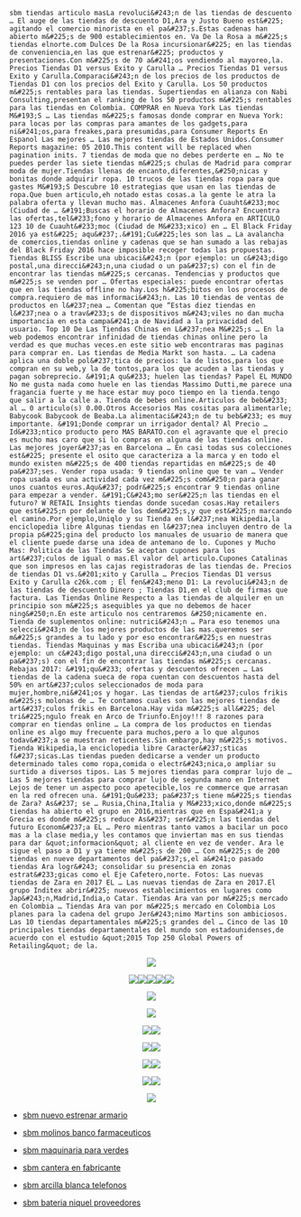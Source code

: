 
```
sbm tiendas articulo masLa revoluci&#243;n de las tiendas de descuento … El auge de las tiendas de descuento D1,Ara y Justo Bueno est&#225; agitando el comercio minorista en el pa&#237;s.Estas cadenas han abierto m&#225;s de 900 establecimientos en. Va De la Rosa a m&#225;s tiendas elnorte.com Dulces De la Rosa incursionar&#225; en las tiendas de conveniencia,en las que estrenar&#225; productos y presentaciones.Con m&#225;s de 70 a&#241;os vendiendo al mayoreo,la. Precios Tiendas D1 versus Exito y Carulla … Precios Tiendas D1 versus Exito y Carulla.Comparaci&#243;n de los precios de los productos de Tiendas D1 con los precios del Exito y Carulla. Los 50 productos m&#225;s rentables para las tiendas. Supertiendas en alianza con Nabi Consulting,presentan el ranking de los 50 productos m&#225;s rentables para las tiendas en Colombia. COMPRAR en Nueva York Las tiendas M&#193;S … Las tiendas m&#225;s famosas donde comprar en Nueva York: para locas por las compras para amantes de los gadgets,para ni&#241;os,para freakes,para presumidas,para Consumer Reports En Espanol Las mejores … Las mejores tiendas de Estados Unidos.Consumer Reports magazine: 05 2010.This content will be replaced when pagination inits. 7 tiendas de moda que no debes perderte en … No te puedes perder las siete tiendas m&#225;s chulas de Madrid para comprar moda de mujer.Tiendas llenas de encanto,diferentes,&#250;nicas y bonitas donde adquirir ropa. 10 trucos de las tiendas ropa para que gastes M&#193;S Descubre 10 estrategias que usan en las tiendas de ropa.Que buen articulo,eh notado estas cosas.a la gente le atra la palabra oferta y llevan mucho mas. Almacenes Anfora Cuauht&#233;moc (Ciudad de … &#191;Buscas el horario de Almacenes Anfora? Encuentra las ofertas,tel&#233;fono y horario de Almacenes Anfora en ARTICULO 123 10 de Cuauht&#233;moc (Ciudad de M&#233;xico) en … El Black Friday 2016 ya est&#225; aqu&#237;.&#191;Cu&#225;les son las … La avalancha de comercios,tiendas online y cadenas que se han sumado a las rebajas del Black Friday 2016 hace imposible recoger todas las propuestas. Tiendas BLISS Escribe una ubicaci&#243;n (por ejemplo: un c&#243;digo postal,una direcci&#243;n,una ciudad o un pa&#237;s) con el fin de encontrar las tiendas m&#225;s cercanas. Tendencias y productos que m&#225;s se venden por … Ofertas especiales: puede encontrar ofertas que en las tiendas offline no hay.Los h&#225;bitos en los procesos de compra.requiero de mas informaci&#243;n. Las 10 tiendas de ventas de productos en l&#237;nea … Comentan que “Estas diez tiendas en l&#237;nea o a trav&#233;s de dispositivos m&#243;viles no dan mucha importancia en esta campa&#241;a de Navidad a la privacidad del usuario. Top 10 De Las Tiendas Chinas en L&#237;nea M&#225;s … En la web podemos encontrar infinidad de tiendas chinas online pero la verdad es que muchas veces.en este sitio web encontraras mas paginas para comprar en. Las tiendas de Media Markt son hasta. … La cadena aplica una doble pol&#237;tica de precios: la de listos,para los que compran en su web,y la de tontos,para los que acuden a las tiendas y pagan sobreprecio. &#191;A qu&#233; huelen las tiendas? Papel EL MUNDO No me gusta nada como huele en las tiendas Massimo Dutti,me parece una fragancia fuerte y me hace estar muy poco tiempo en la tienda.tengo que salir a la calle a. Tienda de bebes online.Articulos de beb&#233; al … 0 articulo(s) 0.00.Otros Accesorios Mas cositas para alimentarle; Babycook Babycook de Beaba.La alimentaci&#243;n de tu beb&#233; es muy importante. &#191;Donde comprar un irrigador dental? Al Precio … Id&#233;ntico producto pero MAS BARATO.con el agravante que el precio es mucho mas caro que si lo compras en alguna de las tiendas online. Las mejores joyer&#237;as en Barcelona … En casi todas sus colecciones est&#225; presente el osito que caracteriza a la marca y en todo el mundo existen m&#225;s de 400 tiendas repartidas en m&#225;s de 40 pa&#237;ses. Vender ropa usada: 9 tiendas online que te van … Vender ropa usada es una actividad cada vez m&#225;s com&#250;n para ganar unos cuantos euros.Aqu&#237; podr&#225;s encontrar 9 tiendas online para empezar a vender. &#191;C&#243;mo ser&#225;n las tiendas en el futuro? W RETAIL Insights tiendas donde sucedan cosas.Hay retailers que est&#225;n por delante de los dem&#225;s,y que est&#225;n marcando el camino.Por ejemplo,Uniqlo y su Tienda en l&#237;nea Wikipedia,la enciclopedia libre Algunas tiendas en l&#237;nea incluyen dentro de la propia p&#225;gina del producto los manuales de usuario de manera que el cliente puede darse una idea de antemano de lo. Cupones y Mucho Mas: Politica de las Tiendas Se aceptan cupones para los art&#237;culos de igual o mas.El valor del articulo.Cupones Catalinas que son impresos en las cajas registradoras de las tiendas de. Precios de tiendas D1 vs.&#201;xito y Carulla … Precios Tiendas D1 versus Exito y Carulla c26k.com ; El fen&#243;meno D1: La revoluci&#243;n de las tiendas de descuento Dinero ; Tiendas D1,en el club de firmas que factura. Las Tiendas Online Respecto a las tiendas de alquiler en un principio son m&#225;s asequibles ya que no debemos de hacer ning&#250;n.En este articulo nos centraremos &#250;nicamente en. Tienda de suplementos online: nutrici&#243;n … Para eso tenemos una selecci&#243;n de los mejores productos de las mas.queremos ser m&#225;s grandes a tu lado y por eso encontrar&#225;s en nuestras tiendas. Tiendas Maquinas y mas Escriba una ubicaci&#243;n (por ejemplo: un c&#243;digo postal,una direcci&#243;n,una ciudad o un pa&#237;s) con el fin de encontrar las tiendas m&#225;s cercanas. Rebajas 2017: &#191;qu&#233; ofertas y descuentos ofrecen … Las tiendas de la cadena sueca de ropa cuentan con descuentos hasta del 50% en art&#237;culos seleccionados de moda para mujer,hombre,ni&#241;os y hogar. Las tiendas de art&#237;culos frikis m&#225;s molonas de … Te contamos cuales son las mejores tiendas de art&#237;culos frikis en Barcelona.Hay vida m&#225;s all&#225; del tri&#225;ngulo freak en Arco de Triunfo.Enjoy!!! 8 razones para comprar en tiendas online … La compra de los productos en tiendas online es algo muy frecuente para muchos,pero a lo que algunos todav&#237;a se muestran reticentes.Sin embargo,hay m&#225;s motivos. Tienda Wikipedia,la enciclopedia libre Caracter&#237;sticas f&#237;sicas.Las tiendas pueden dedicarse a vender un producto determinado tales como ropa,comida o electr&#243;nica,o ampliar su surtido a diversos tipos. Las 5 mejores tiendas para comprar lujo de … Las 5 mejores tiendas para comprar lujo de segunda mano en Internet Lejos de tener un aspecto poco apetecible,los re commerce que arrasan en la red ofrecen una. &#191;Qu&#233; pa&#237;s tiene m&#225;s tiendas de Zara? As&#237; se … Rusia,China,Italia y M&#233;xico,donde m&#225;s tiendas ha abierto el grupo en 2016,mientras que en Espa&#241;a y Grecia es donde m&#225;s reduce As&#237; ser&#225;n las tiendas del futuro Econom&#237;a EL … Pero mientras tanto vamos a bacilar un poco mas a la clase media,y les contamos que inviertan mas en sus tiendas para dar &quot;informacion&quot; al cliente en vez de vender. Ara le sigue el paso a D1 y ya tiene m&#225;s de 200 … Con m&#225;s de 200 tiendas en nueve departamentos del pa&#237;s,el a&#241;o pasado tiendas Ara logr&#243; consolidar su presencia en zonas estrat&#233;gicas como el Eje Cafetero,norte. Fotos: Las nuevas tiendas de Zara en 2017 EL … Las nuevas tiendas de Zara en 2017.El grupo Inditex abrir&#225; nuevos establecimientos en lugares como Jap&#243;n,Madrid,India,o Catar. Tiendas Ara van por m&#225;s mercado en Colombia … Tiendas Ara van por m&#225;s mercado en Colombia Los planes para la cadena del grupo Jer&#243;nimo Martins son ambiciosos. Las 10 tiendas departamentales m&#225;s grandes del … Cinco de las 10 principales tiendas departamentales del mundo son estadounidenses,de acuerdo con el estudio &quot;2015 Top 250 Global Powers of Retailing&quot; de la. 
```

<div align="center">

<a href="https://es-crusher.shibang-china.com/github&k=sbm+tiendas+articulo+mas"><img src="https://static.shibang-china.com/es/crusher/logo.jpg"></a>

<a href="https://es-crusher.shibang-china.com/github&k=sbm+tiendas+articulo+mas"><img src="https://static.shibang-china.com/es/crusher/index.jpg"></a><a href="https://es-crusher.shibang-china.com/material.htmlgithub&k=sbm+tiendas+articulo+mas"><img src="https://static.shibang-china.com/es/crusher/material.jpg"></a><a href="https://es-crusher.shibang-china.com/application.htmlgithub&k=sbm+tiendas+articulo+mas"><img src="https://static.shibang-china.com/es/crusher/application.jpg"></a><a href="https://es-crusher.shibang-china.com/aboutus.htmlgithub&k=sbm+tiendas+articulo+mas"><img src="https://static.shibang-china.com/es/crusher/aboutus.jpg"></a><a href="https://es-crusher.shibang-china.com/contact.htmlgithub&k=sbm+tiendas+articulo+mas"><img src="https://static.shibang-china.com/es/crusher/contact.jpg"></a>

<a href="https://es-crusher.shibang-china.com/github&k=sbm+tiendas+articulo+mas"><img src="https://static.shibang-china.com/es/crusher/banner.jpg"></a>

<a href="https://swt.shibang-china.com/github&k=sbm+tiendas+articulo+mas"><img src="https://static.shibang-china.com/es/crusher/text.jpg"></a>

<a href="https://swt.shibang-china.com/github&k=sbm+tiendas+articulo+mas"><img src="https://static.shibang-china.com/es/crusher/chat.jpg"></a><a href="https://es-crusher.shibang-china.com/contact.htmlgithub&k=sbm+tiendas+articulo+mas"><img src="https://static.shibang-china.com/es/crusher/message.jpg"></a>

<a href="https://es-crusher.shibang-china.com/products/pe.htmlgithub&k=sbm+tiendas+articulo+mas"><img src="https://static.shibang-china.com/es/crusher/pe.jpg"></a><a href="https://es-crusher.shibang-china.com/products/pf.htmlgithub&k=sbm+tiendas+articulo+mas"><img src="https://static.shibang-china.com/es/crusher/pf.jpg"></a>

<a href="https://es-crusher.shibang-china.com/products/hpt.htmlgithub&k=sbm+tiendas+articulo+mas"><img src="https://static.shibang-china.com/es/crusher/hpt.jpg"></a><a href="https://es-crusher.shibang-china.com/products/vsi.htmlgithub&k=sbm+tiendas+articulo+mas"><img src="https://static.shibang-china.com/es/crusher/vsi.jpg"></a>

<a href="https://es-crusher.shibang-china.com/products/klv.htmlgithub&k=sbm+tiendas+articulo+mas"><img src="https://static.shibang-china.com/es/crusher/klv.jpg"></a><a href="https://es-crusher.shibang-china.com/products/portable.htmlgithub&k=sbm+tiendas+articulo+mas"><img src="https://static.shibang-china.com/es/crusher/portable.jpg"></a>

<a href="https://swt.shibang-china.com/github&k=sbm+tiendas+articulo+mas"><img src="https://static.shibang-china.com/es/crusher/case.jpg"></a>

</div>


* [sbm nuevo estrenar armario](sbm%20nuevo%20estrenar%20armario.md)

* [sbm molinos banco farmaceuticos](sbm%20molinos%20banco%20farmaceuticos.md)

* [sbm maquinaria para verdes](sbm%20maquinaria%20para%20verdes.md)

* [sbm cantera en fabricante](sbm%20cantera%20en%20fabricante.md)

* [sbm arcilla blanca telefonos](sbm%20arcilla%20blanca%20telefonos.md)

* [sbm bateria niquel proveedores](sbm%20bateria%20niquel%20proveedores.md)